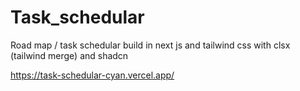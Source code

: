 # Task_schedular
Road map / task schedular build in next js and tailwind css with clsx (tailwind merge) and shadcn

https://task-schedular-cyan.vercel.app/
